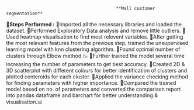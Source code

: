                                               **Mall customer segmentation**
                                               
**📌Steps Performed :**
📍Imported all the necessary libraries and loaded the dataset.
📍Performed Exploratory Data analysis and remove little outliers.
📍Used heatmap visualisation to find most relevent variables. 
📍After getting the most relevant features from the previous step, trained the unsupervised learning model with knn clustering algorithm.
📍Found optimal number of clusters through Elbow method 📉
📍Further trained the model several time increasing the number of parameters to get best accuracy.
📍Created 2D & 3D scatterplot with different colours for better identification of clusters and plotted centeroids for each cluster.
📍Applied the variance checking method for finding parameters with higher importance.
📍Compared the trained model based on no. of parameters and converted the comparison report into pandas dataframe and barchart for better understanding & visualisation.📊
